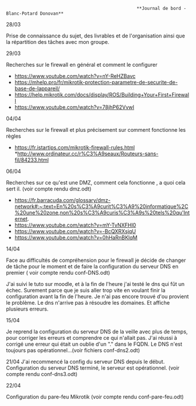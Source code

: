 
                                                      **Journal de bord - Blanc-Potard Donovan** 

28/03

Prise de connaissance du sujet, des livrables et de l'organisation ainsi que la répartition des tâches avec mon groupe.

29/03

Recherches sur le firewall en général et comment le configurer
* https://www.youtube.com/watch?v=nY-ReHZBavc
* https://mhelp.pro/fr/mikrotik-protection-parametre-de-securite-de-base-de-lappareil/
* https://help.mikrotik.com/docs/display/ROS/Building+Your+First+Firewall
* https://www.youtube.com/watch?v=78jhP62VvwI

04/04

Recherches sur le firewall et plus précisement sur comment fonctionne les règles

* https://fr.istartips.com/mikrotik-firewall-rules.html
*http://www.ordinateur.cc/r%C3%A9seaux/Routeurs-sans-fil/84233.html

06/04

Recherches sur ce qu'est une DMZ, comment cela fonctionne , a quoi cela sert il.
(voir compte rendu dmz.odt)

* https://fr.barracuda.com/glossary/dmz-network#:~:text=En%20s%C3%A9curit%C3%A9%20informatique%2C%20une%20zone,non%20s%C3%A9curis%C3%A9s%20tels%20qu'Internet.
* https://www.youtube.com/watch?v=mY-TvNXFHl0
* https://www.youtube.com/watch?v=-BcQXRXsjqU
* https://www.youtube.com/watch?v=0hHaRnBKlqM

14/04

Face au difficultés de compréhension pour le firewall je décide de changer de tâche pour le moment et de faire la configuration du serveur DNS en premier ( voir compte rendu conf-DNS.odt)

J'ai suivi le tuto sur moodle, et à la fin de l'heure j'ai testé le dns qui fût un échec. Surement parce que je suis aller trop vite en voulant finir la configuration avant la fin de l'heure. Je n'ai pas encore trouvé d'ou provient le problème. Le dns n'arrive pas à résoudre les domaines. Et affiche plusieurs erreurs.

15/04

Je reprend la configuration du serveur DNS de la veille avec plus de temps, pour corriger les erreurs et comprendre ce qui n'allait pas. J'ai réussi à corrigé une erreur qui était un oublie d'un "." dans le FQDN. Le DNS n'est toujours pas opérationnel...(voir fichiers conf-dns2.odt)

21/04
J'ai recommencé la config du serveur DNS depuis le début.
Configuration du serveur DNS terminé, le serveur est opérationnel. (voir compte rendu conf-dns3.odt)

22/04

Configuration du pare-feu Mikrotik (voir compte rendu conf-pare-feu.odt)


